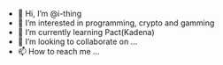 - 👋 Hi, I’m @i-thing
- 👀 I’m interested in programming, crypto and gamming
- 🌱 I’m currently learning Pact(Kadena)
- 💞️ I’m looking to collaborate on ...
- 📫 How to reach me ...

<!---
i-thing/i-thing is a ✨ special ✨ repository because its `README.md` (this file) appears on your GitHub profile.
You can click the Preview link to take a look at your changes.
--->

